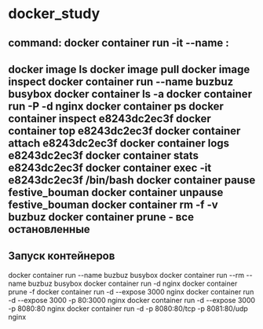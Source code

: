 # docker_study
command:
docker container run -it --name <NAME> <IMAGE>:<TAG>
-
docker image ls
docker image pull
docker image inspect
docker container run --name buzbuz busybox
docker container ls -a
docker container run -P -d nginx
docker container ps
docker container inspect e8243dc2ec3f
docker container top e8243dc2ec3f
docker container attach e8243dc2ec3f
docker container logs e8243dc2ec3f
docker container stats e8243dc2ec3f
docker container exec -it  e8243dc2ec3f /bin/bash
docker container pause festive_bouman
docker container unpause festive_bouman
docker container rm -f -v buzbuz
docker container prune - все остановленные
------------------------------------------------
Запуск контейнеров
------------------------------------------------
docker container run --name buzbuz busybox
docker container run --rm --name buzbuz busybox
docker container run  -d nginx
docker container prune -f
docker container run -d --expose 3000 nginx
docker container run -d --expose 3000 -p 80:3000 nginx
docker container run -d --expose 3000 -p 8080:80 nginx
docker container run -d -p 8080:80/tcp -p 8081:80/udp nginx
